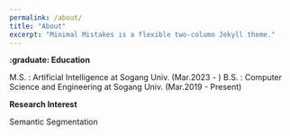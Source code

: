 ```yaml
---
permalink: /about/
title: "About"
excerpt: "Minimal Mistakes is a flexible two-column Jekyll theme."
---
```



**:graduate: Education**

 M.S. : Artificial Intelligence at Sogang Univ. (Mar.2023 - )
 B.S. : Computer Science and Engineering at Sogang Univ. (Mar.2019 - Present)

**Research Interest**

 Semantic Segmentation
